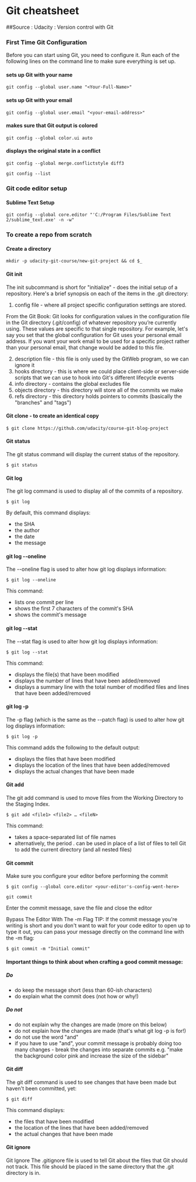# Git cheatsheet

##Source : Udacity : Version control with Git

### First Time Git Configuration
Before you can start using Git, you need to configure it. Run each of the following lines on the command line to make sure everything is set up.


#### sets up Git with your name
```
git config --global user.name "<Your-Full-Name>"
```

#### sets up Git with your email
```
git config --global user.email "<your-email-address>"
```

#### makes sure that Git output is colored
```
git config --global color.ui auto
```

#### displays the original state in a conflict
```
git config --global merge.conflictstyle diff3
```

```
git config --list
```

### Git code editor setup

#### Sublime Text Setup
```
git config --global core.editor "'C:/Program Files/Sublime Text 2/sublime_text.exe' -n -w"
```

### To create a repo from scratch

#### Create a directory 
```
mkdir -p udacity-git-course/new-git-project && cd $_
```

#### Git init
The init subcommand is short for "initialize" - does the initial setup of a repository.
Here's a brief synopsis on each of the items in the .git directory:
1. config file - where all project specific configuration settings are stored.

From the Git Book:
Git looks for configuration values in the configuration file in the Git directory (.git/config) of whatever repository you’re currently using. These values are specific to that single repository.
For example, let's say you set that the global configuration for Git uses your personal email address. If you want your work email to be used for a specific project rather than your personal email, that change would be added to this file.

2. description file - this file is only used by the GitWeb program, so we can ignore it
3. hooks directory - this is where we could place client-side or server-side scripts that we can use to hook into Git's different lifecycle events
4. info directory - contains the global excludes file
5. objects directory - this directory will store all of the commits we make
6. refs directory - this directory holds pointers to commits (basically the "branches" and "tags")

#### Git clone - to create an identical copy
```
$ git clone https://github.com/udacity/course-git-blog-project
```

#### Git status
The git status command will display the current status of the repository.
```
$ git status
```

#### Git log
The git log command is used to display all of the commits of a repository.
```
$ git log
```
By default, this command displays:
* the SHA
* the author
* the date
* the message

#### git log --oneline 
The --oneline flag is used to alter how git log displays information:
```
$ git log --oneline
```

This command:
* lists one commit per line
* shows the first 7 characters of the commit's SHA
* shows the commit's message

#### git log --stat 
The --stat flag is used to alter how git log displays information:
```
$ git log --stat
```

This command:
* displays the file(s) that have been modified
* displays the number of lines that have been added/removed
* displays a summary line with the total number of modified files and lines that have been added/removed

#### git log -p
The -p flag (which is the same as the --patch flag) is used to alter how git log displays information:
```
$ git log -p
```
This command adds the following to the default output:
* displays the files that have been modified
* displays the location of the lines that have been added/removed
* displays the actual changes that have been made

#### Git add
The git add command is used to move files from the Working Directory to the Staging Index.
```
$ git add <file1> <file2> … <fileN>
```
This command:
* takes a space-separated list of file names
* alternatively, the period . can be used in place of a list of files to tell Git to add the current directory (and all nested files)

#### Git commit

Make sure you configure your editor before performing the commit
```
$ git config --global core.editor <your-editor's-config-went-here>

git commit
```

Enter the commit message, save the file and close the editor

Bypass The Editor With The -m Flag
TIP: If the commit message you're writing is short and you don't want to wait for your code editor to open up to type it out, you can pass your message directly on the command line with the -m flag:
```
$ git commit -m "Initial commit"
```
#### Important things to think about when crafting a good commit message:

##### Do

* do keep the message short (less than 60-ish characters)
* do explain what the commit does (not how or why!)

##### Do not

* do not explain why the changes are made (more on this below)
* do not explain how the changes are made (that's what git log -p is for!)
* do not use the word "and"
* if you have to use "and", your commit message is probably doing too many changes - break the changes into separate commits
e.g. "make the background color pink and increase the size of the sidebar"

#### Git diff

The git diff command is used to see changes that have been made but haven't been committed, yet:
```
$ git diff
```
This command displays:

* the files that have been modified
* the location of the lines that have been added/removed
* the actual changes that have been made

#### Git ignore

Git Ignore 
The .gitignore file is used to tell Git about the files that Git should not track. This file should be placed in the same directory that the .git directory is in.





